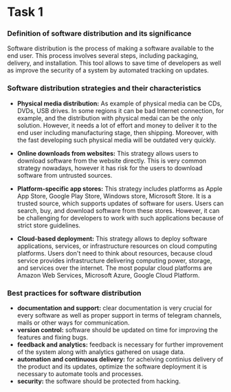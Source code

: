 # Task 1

### Definition of software distribution and its significance

Software distribution is the process of making a software available to the end user. This process involves several steps, including packaging, delivery, 
and installation. This tool allows to save time of developers as well as improve the security of a system by automated tracking on updates.

### Software distribution strategies and their characteristics

- **Physical media distribution:** As example of physical media can be CDs, DVDs, USB drives. In some regions it can be bad Internet connection,
for example, and the distribution with physical medai can be the only solution. However, it needs a lot of effort and money to deliver it to the end user
including manufacturing stage, then shipping. Moreover, with the fast developing such physical media will be outdated very quickly.

- **Online downloads from websites:** This strategy allows users to download software from the website directly. 
This is very common strategy nowadays, however it has risk for the users to download software from untrusted sources.

- **Platform-specific app stores:** This strategy includes platforms as Apple App Store, Google Play Store, Windows store, Microsoft Store.
It is a trusted source, which supports updates of software for users. Users can search, buy, and download software from these stores.
However, it can be challenging for developers to work with such applications because of strict store guidelines.

- **Cloud-based deployment:** This strategy allows to deploy software applications, services, or infrastructure resources on cloud computing 
platforms. Users don't need to think about resources, because cloud service provides infrastructure delivering computing power, 
storage, and services over the internet. The most popular cloud platforms are Amazon Web Services, Microsoft Azure, Google Cloud Platform.

### Best practices for software distribution

- **documentation and support:** clear documentation is very crucial for every software as well as proper support in terms of telegram channels,
 mails or other ways for communication.
- **version control:** software should be updated on time for improving the features and fixing bugs.
- **feedback and analytics:** feedback is necessary for further improvement of the system along with analytics gathered on usage data.
- **automation and continuous delivery:** for acheiving continius delivery of the product and its updates, optimize the software deployment it is necessary to automate tools and processes.
- **security:** the software should be protected from hacking.



